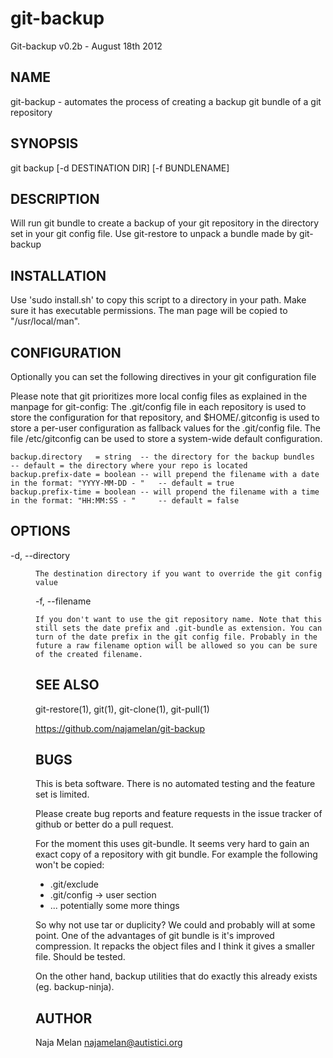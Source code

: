 git-backup
==========


Git-backup v0.2b - August 18th 2012


## NAME
git-backup \- automates the process of creating a backup git bundle of a git repository


## SYNOPSIS
git backup [-d DESTINATION DIR] [-f BUNDLENAME]


## DESCRIPTION
Will run git bundle to create a backup of your git repository in the directory set in your git config file. Use git-restore to unpack a bundle made by git-backup


## INSTALLATION
Use 'sudo install.sh' to copy this script to a directory in your path. Make sure it has executable permissions. The man page will be copied to "/usr/local/man".


## CONFIGURATION
Optionally you can set the following directives in your git configuration file

Please note that git prioritizes more local config files as explained in the manpage for git-config:
The .git/config file in each repository is used to store the
configuration for that repository, and $HOME/.gitconfig is used to store a per-user configuration as fallback values for the .git/config file. The file /etc/gitconfig
can be used to store a system-wide default configuration.

	backup.directory   = string  -- the directory for the backup bundles                                   -- default = the directory where your repo is located
	backup.prefix-date = boolean -- will prepend the filename with a date in the format: "YYYY-MM-DD - "   -- default = true
	backup.prefix-time = boolean -- will propend the filename with a time in the format: "HH:MM:SS - "     -- default = false


## OPTIONS

-d, --directory <dir name>

	The destination directory if you want to override the git config value

-f, --filename  <filename>

	If you don't want to use the git repository name. Note that this still sets the date prefix and .git-bundle as extension. You can turn of the date prefix in the git config file. Probably in the future a raw filename option will be allowed so you can be sure of the created filename.


## SEE ALSO
git-restore(1), git(1), git-clone(1), git-pull(1)

https://github.com/najamelan/git-backup


## BUGS
This is beta software. There is no automated testing and the feature set is limited.

Please create bug reports and feature requests in the issue tracker of github or better do a pull request.

For the moment this uses git-bundle. It seems very hard to gain an exact copy of a repository with git bundle. For example the following won't be copied:

- .git/exclude
- .git/config -> user section
- ... potentially some more things

So why not use tar or duplicity? We could and probably will at some point. One of the advantages of git bundle is it's improved compression. It repacks the object files and I think it gives a smaller file. Should be tested.

On the other hand, backup utilities that do exactly this already exists (eg. backup-ninja).


## AUTHOR
Naja Melan najamelan@autistici.org